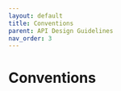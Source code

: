 ```yaml
---
layout: default
title: Conventions
parent: API Design Guidelines
nav_order: 3
---
```


# Conventions


